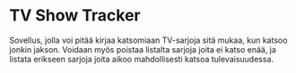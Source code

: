 # TV Show Tracker

Sovellus, jolla voi pitää kirjaa katsomiaan TV-sarjoja sitä mukaa, kun katsoo jonkin jakson. Voidaan myös poistaa listalta sarjoja joita ei katso enää, ja listata erikseen sarjoja joita aikoo mahdollisesti katsoa tulevaisuudessa.
